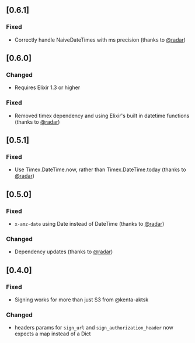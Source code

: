 ## [0.6.1]

### Fixed
- Correctly handle NaiveDateTimes with ms precision (thanks to [@radar](https://github.com/radar))

## [0.6.0]

### Changed
- Requires Elixir 1.3 or higher

### Fixed
- Removed timex dependency and using Elixir's built in datetime functions (thanks to [@radar](https://github.com/radar))

## [0.5.1]

### Fixed
- Use Timex.DateTime.now, rather than Timex.DateTime.today (thanks to [@radar](https://github.com/radar))

## [0.5.0]

### Fixed
- `x-amz-date` using Date instead of DateTime  (thanks to [@radar](https://github.com/radar))

### Changed
- Dependency updates (thanks to [@radar](https://github.com/radar))

## [0.4.0]

### Fixed
- Signing works for more than just S3 from @kenta-aktsk

### Changed
- headers params for `sign_url` and `sign_authorization_header` now expects a map instead of a Dict
